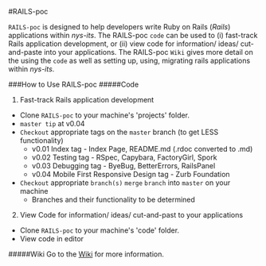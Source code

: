 #RAILS-poc

`RAILS-poc` is designed to help developers write Ruby on Rails (_Rails_) applications within _nys-its_. The RAILS-poc `code` can be used to (i) fast-track Rails application development, or (ii) view code for information/ ideas/ cut-and-paste into your applications. The RAILS-poc `Wiki` gives more detail on the using the `code` as well as setting up, using, migrating rails applications within _nys-its_.

###How to Use RAILS-poc
#####Code
1. Fast-track Rails application development
  * Clone `RAILS-poc` to your machine's 'projects' folder. 
  * `master tip` at v0.04
  * `Checkout` appropriate tags on the `master` branch (to get LESS functionality)
    * v0.01 Index tag - Index Page, README.md (.rdoc converted to .md)
    * v0.02 Testing tag - RSpec, Capybara, FactoryGirl, Spork
    * v0.03 Debugging tag - ByeBug, BetterErrors, RailsPanel
    * v0.04 Mobile First Responsive Design tag - Zurb Foundation
  * `Checkout` appropriate `branch(s)`  `merge` `branch` into `master` on your machine
    * Branches and their functionality to be determined
2. View Code for information/ ideas/ cut-and-past to your applications
  * Clone `RAILS-poc` to your machine's 'code' folder.
  * View code in editor

#####Wiki
Go to the [Wiki](https://github.com/nys-its/rails-poc/wiki) for more information.